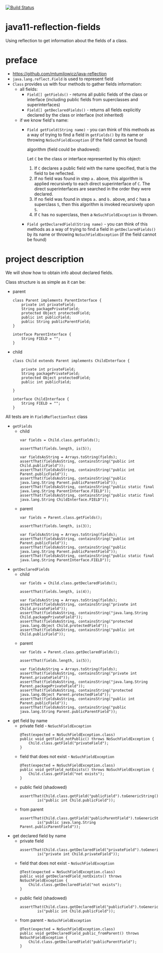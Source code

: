 [![Build Status](https://travis-ci.com/mtumilowicz/java11-reflection-fields.svg?branch=master)](https://travis-ci.com/mtumilowicz/java11-reflection-fields)

# java11-reflection-fields
Using reflection to get information about the fields of a class.

# preface
* https://github.com/mtumilowicz/java-reflection
* `java.lang.reflect.Field` is used to represent field
* `Class` provides us with four methods to gather
fields information:
    * all fields:
        * `Field[] getFields()` - returns all public fields 
            of the class or interface (including public fields
            from superclasses and superinterfaces)
        * `Field[] getDeclaredFields()` - returns 
            all fields explicitly declared by the class or interface 
            (not inherited)
    * if we know field's name:
        * `Field getField(String name)` - you can think
            of this methods as a way of trying to find a field in `getFields()`
            by its name or throwing `NoSuchFieldException` (if the field
            cannot be found)
            
            algorithm (field could be shadowed):
            
            Let `C` be the class or interface represented by this object:
            1. If `C` declares a public field with the name specified, that is the
            field to be reflected.
            1. If no field was found in step `a.` above, this algorithm is applied
            recursively to each direct superinterface of `C`. The direct
            superinterfaces are searched in the order they were declared.
            1. If no field was found in steps `a.` and `b.` above, and `C` has a
            superclass `S`, then this algorithm is invoked recursively upon `S`.
            1. If `C` has no superclass, then a `NoSuchFieldException`
            is thrown.
            
        * `Field getDeclaredField(String name)` - you can think
            of this methods as a way of trying to find a field in 
            `getDeclaredFields()` by its name or throwing 
            `NoSuchFieldException` (if the field cannot be found)
# project description
We will show how to obtain info about declared fields.

Class structure is as simple as it can be:
* parent
    ```
    class Parent implements ParentInterface {
        private int privateField;
        String packagePrivateField;
        protected Object protectedField;
        public int publicField;
        public String publicParentField;
    }
    
    interface ParentInterface {
        String FIELD = "";
    }
    ```
* child
    ```
    class Child extends Parent implements ChildInterface {
        
        private int privateField;
        String packagePrivateField;
        protected Object protectedField;
        public int publicField;
        
    }
    
    interface ChildInterface {
        String FIELD = "";
    }
    ```

All tests are in `FieldReflectionTest` class
* `getFields`
    * child
        ```
        var fields = Child.class.getFields();

        assertThat(fields.length, is(5));

        var fieldsAsString = Arrays.toString(fields);
        assertThat(fieldsAsString, containsString("public int Child.publicField"));
        assertThat(fieldsAsString, containsString("public int Parent.publicField"));
        assertThat(fieldsAsString, containsString("public java.lang.String Parent.publicParentField"));
        assertThat(fieldsAsString, containsString("public static final java.lang.String ParentInterface.FIELD"));
        assertThat(fieldsAsString, containsString("public static final java.lang.String ChildInterface.FIELD"));
        ```
    * parent
        ```
        var fields = Parent.class.getFields();

        assertThat(fields.length, is(3));

        var fieldsAsString = Arrays.toString(fields);
        assertThat(fieldsAsString, containsString("public int Parent.publicField"));
        assertThat(fieldsAsString, containsString("public java.lang.String Parent.publicParentField"));
        assertThat(fieldsAsString, containsString("public static final java.lang.String ParentInterface.FIELD"));
        ```
* `getDeclaredFields`
    * child
        ```
        var fields = Child.class.getDeclaredFields();
        
        assertThat(fields.length, is(4));
        
        var fieldsAsString = Arrays.toString(fields);
        assertThat(fieldsAsString, containsString("private int Child.privateField"));
        assertThat(fieldsAsString, containsString("java.lang.String Child.packagePrivateField"));
        assertThat(fieldsAsString, containsString("protected java.lang.Object Child.protectedField"));
        assertThat(fieldsAsString, containsString("public int Child.publicField"));
        ```
    * parent
        ```
        var fields = Parent.class.getDeclaredFields();

        assertThat(fields.length, is(5));

        var fieldsAsString = Arrays.toString(fields);
        assertThat(fieldsAsString, containsString("private int Parent.privateField"));
        assertThat(fieldsAsString, containsString("java.lang.String Parent.packagePrivateField"));
        assertThat(fieldsAsString, containsString("protected java.lang.Object Parent.protectedField"));
        assertThat(fieldsAsString, containsString("public int Parent.publicField"));
        assertThat(fieldsAsString, containsString("public java.lang.String Parent.publicParentField"));
        ```
* get field by name
    * private field - `NoSuchFieldException`
        ```
        @Test(expected = NoSuchFieldException.class)
        public void getField_notPublic() throws NoSuchFieldException {
            Child.class.getField("privateField");
        }
        ```
    * field that does not exist - `NoSuchFieldException`
        ```
        @Test(expected = NoSuchFieldException.class)
        public void getField_notExists() throws NoSuchFieldException {
            Child.class.getField("not exists");
        }
        ```
    * public field (shadowed)
        ```
        assertThat(Child.class.getField("publicField").toGenericString(), 
                is("public int Child.publicField"));
        ```
    * from parent
        ```
        assertThat(Child.class.getField("publicParentField").toGenericString(), 
                is("public java.lang.String Parent.publicParentField"));
        ```
* get declared field by name
    * private field
        ```
        assertThat(Child.class.getDeclaredField("privateField").toGenericString(), 
                is("private int Child.privateField"));
        ```
    * field that does not exist - `NoSuchFieldException`
        ```
        @Test(expected = NoSuchFieldException.class)
        public void getDeclaredField_notExists() throws NoSuchFieldException {
            Child.class.getDeclaredField("not exists");
        }
        ```
    * public field (shadowed)
        ```
        assertThat(Child.class.getDeclaredField("publicField").toGenericString(),
                is("public int Child.publicField"));
        ```
    * from parent - `NoSuchFieldException`
        ```
        @Test(expected = NoSuchFieldException.class)
        public void getDeclaredField_public_fromParent() throws NoSuchFieldException {
            Child.class.getDeclaredField("publicParentField");
        }
        ```

